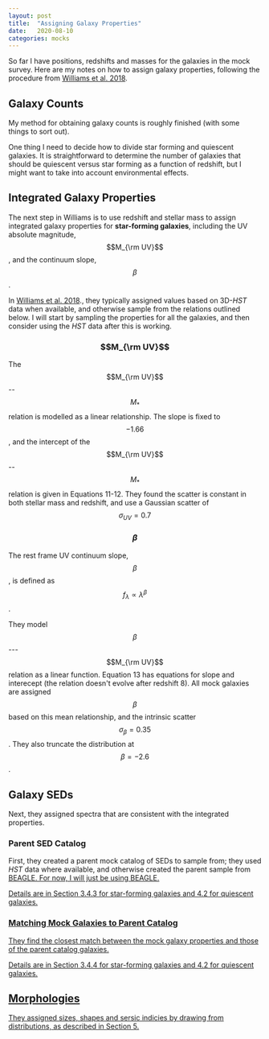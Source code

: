 ```yaml
---
layout: post
title:  "Assigning Galaxy Properties"
date:   2020-08-10
categories: mocks
---
```


So far I have positions, redshifts and masses for the galaxies in the mock survey. Here are my notes on how to assign galaxy properties, following the procedure from <a href="https://ui.adsabs.harvard.edu/abs/2018ApJS..236...33W/abstract"> Williams et al. 2018</a>.


## Galaxy Counts

My method for obtaining galaxy counts is roughly finished (with some things to sort out).

One thing I need to decide how to divide star forming and quiescent galaxies. It is straightforward to determine the number of galaxies that should be quiescent versus star forming as a function of redshift, but I might want to take into account environmental effects.

## Integrated Galaxy Properties

The next step in Williams is to use redshift and stellar mass to assign integrated galaxy properties for **star-forming galaxies**, including the UV absolute magnitude, $$M_{\rm UV}$$, and the continuum slope, $$\beta$$.

In <a href="https://ui.adsabs.harvard.edu/abs/2018ApJS..236...33W/abstract"> Williams et al. 2018</a>., they typically assigned values based on 3D-*HST* data when available, and otherwise sample from the relations outlined below. I will start by sampling the properties for all the galaxies, and then consider using the *HST* data after this is working.


### $$M_{\rm UV}$$

The $$M_{\rm UV}$$--$$M_*$$ relation is modelled as a linear relationship. The slope is fixed to $$-1.66$$, and the intercept of the $$M_{\rm UV}$$--$$M_*$$ relation is given in Equations 11-12. They found the scatter is constant in both stellar mass and redshift, and use a Gaussian scatter of $$\sigma_{UV}=0.7$$


### $$\beta$$

The rest frame UV continuum slope, $$\beta$$, is defined as $$f_{\lambda}\propto \lambda^{\beta}$$.

They model $$\beta$$---$$M_{\rm UV}$$ relation as a linear function. Equation 13 has equations for slope and interecept (the relation doesn't evolve after redshift 8). All mock galaxies are assigned $$\beta$$ based on this mean relationship, and the intrinsic  scatter $$\sigma_{\beta}=0.35$$. They also truncate the distribution at $$\beta=-2.6$$.


## Galaxy SEDs

Next, they assigned spectra that are consistent with the integrated properties.

### Parent SED Catalog


First, they created a parent mock catalog of SEDs to sample from; they used *HST* data where available, and otherwise created the parent sample from <a href="https://ui.adsabs.harvard.edu/abs/2018ApJS..236...33W/abstract">BEAGLE</href>. For now, I will just be using BEAGLE.

Details are in Section 3.4.3 for star-forming galaxies and 4.2 for quiescent galaxies.

### Matching Mock Galaxies to Parent Catalog

They find the closest match between the mock galaxy properties and those of the parent catalog galaxies.

Details are in Section 3.4.4 for star-forming galaxies and 4.2 for quiescent galaxies.

## Morphologies

They assigned sizes, shapes and sersic indicies by drawing from distributions, as described in Section 5.
